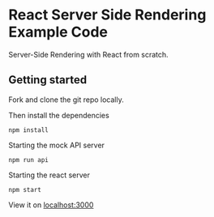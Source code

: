 # React Server Side Rendering Example Code

Server-Side Rendering with React from scratch.

## Getting started

Fork and clone the git repo locally.

Then install the dependencies

```shell
npm install
```
Starting the mock API server

```shell
npm run api
```

Starting the react server

```shell
npm start
```

View it on [localhost:3000](http://localhost:3000/)

